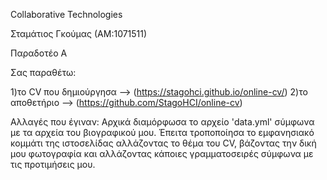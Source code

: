 Collaborative Technologies

Σταμάτιος Γκούμας (ΑΜ:1071511)

Παραδοτέο Α

Σας παραθέτω:

1)το CV που δημιούργησα --> (https://stagohci.github.io/online-cv/)
2)το αποθετήριο --> (https://github.com/StagoHCI/online-cv)


Αλλαγές που έγιναν:
Αρχικά διαμόρφωσα το αρχείο 'data.yml' σύμφωνα με τα αρχεία του βιογραφικού μου.
Έπειτα τροποποίησα το εμφανησιακό κομμάτι της ιστοσελίδας αλλάζοντας το θέμα του CV, βάζοντας την δική μου φωτογραφία και αλλάζοντας κάποιες γραμματοσειρές σύμφωνα με τις προτιμήσεις μου.




